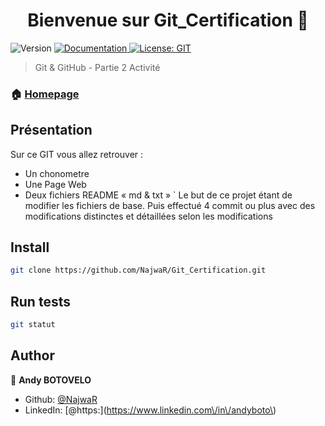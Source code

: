 <h1 align="center">Bienvenue sur Git_Certification 👋</h1>
<p>
  <img alt="Version" src="https://img.shields.io/badge/version-1.1-blue.svg?cacheSeconds=2592000" />
  <a href="https://github.com/NajwaR/Git_Certification.git/README.md" target="_blank">
    <img alt="Documentation" src="https://img.shields.io/badge/documentation-yes-brightgreen.svg" />
  </a>
  <a href="#" target="_blank">
    <img alt="License: GIT" src="https://img.shields.io/badge/License-GIT-yellow.svg" />
  </a>
</p>

> Git & GitHub - Partie 2 Activité

### 🏠 [Homepage](https://github.com/NajwaR/Git_Certification.git)

## Présentation 

Sur ce GIT vous allez retrouver : 

- Un chonometre
- Une Page Web
- Deux fichiers README « md & txt »
`
Le but de ce projet étant de modifier les fichiers de base.
Puis effectué 4 commit ou plus avec des modifications distinctes et détaillées selon les modifications 
 

## Install

```sh
git clone https://github.com/NajwaR/Git_Certification.git
```

## Run tests

```sh
git statut
```

## Author

👤 **Andy BOTOVELO**

* Github: [@NajwaR](https://github.com/NajwaR)
* LinkedIn: [@https:](https://www.linkedin.com\/in\/andyboto\)


